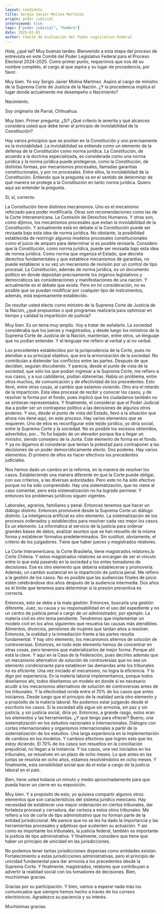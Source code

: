 ```yaml
---
layout: candidato
title: Sergio Javier Molina Martínez
origin: poder judicial
interviewed: true
tags: ["poder judicial", "hombre"]
date: 2025-01-01
author: Comité de Evaluación del Poder Legislativo Federal
---
```


Hola, ¿qué tal? Muy buenas tardes. Bienvenido a esta etapa del proceso de entrevista en  este Comité del Poder Legislativo Federal para el Proceso Electoral 2024-2025. Como  primer punto, requerimos que nos dé su nombre completo, el cargo al que aspira y su lugar  de procedencia, por favor.

Muy bien. Yo soy Sergio Javier Molina Martínez. Aspiro al cargo de ministro de la Suprema  Corte de Justicia de la Nación. ¿Y la procedencia implica el lugar donde actualmente me desempeño o Nacimiento?

Nacimiento.

Soy originario de Parral, Chihuahua.

Muy bien. Primer pregunta.  ¿Sí?  ¿Qué criterio le amerita y qué alcances considera usted que debe tener el principio  de inviolabilidad de la Constitución?

Hay varios principios que se positan en la Constitución y uno precisamente es la inviolabilidad.  La inviolabilidad se entiende como un elemento de la defensa de la Constitución como norma  jurídica. La Constitución, de acuerdo a la doctrina especializada, es considerada  como una norma jurídica y la norma jurídica puede protegerse, como la Constitución, de  distintas formas, por mecanismos procesales, llamadas garantías constitucionales, y por  no procesales.
Entre ellos, la inviolabilidad de la Constitución.  Entiendo que la pregunta va en el sentido de determinar de qué manera se protege a  la Constitución en tanto norma jurídica.  Quiero aquí así entender la pregunta.

Sí, sí, correcto.

La Constitución tiene distintos mecanismos.  Uno es el mecanismo reforzado para poder modificarla.  Otras son recomendaciones como las de la Corte Interamericana.  La Comisión de Derechos Humanos.  Y otras son, como dijimos, los mecanismos procesales que evitan la inviolabilidad de la Constitución. 
Y actualmente está en debate si la Constitución puede ser revisada bajo esta idea de norma  jurídica.  No obstante, la posibilidad establecida de restringir algunos modelos procesales constitucionales  como el juicio de amparo para determinar si es posible revisarla.  Considero que la Constitución, como norma jurídica, puede ser revisada bajo esta idea de norma jurídica.  Como norma que organiza el Estado, que decreta derechos fundamentales y que establece  mecanismos de garantías, no puede establecer a su vez un mecanismo de revisión por un control  de tipo procesal.
La Constitución, además de norma jurídica, es un documento político en donde depositan  precisamente los órganos legislativos y democráticos las consideraciones y manifestaciones  de una nación.  Y actualmente es el debate que existe.  Pero en mi consideración, no es posible que se puedan modificar por cualquier tipo de instrumentos, además, está expresamente  establecido.

De resultar usted electo como ministro de la Suprema Corte de Justicia de la Nación,  ¿qué propuestas o qué programas realizaría para optimizar en tiempo y calidad la impartición  de justicia?

Muy bien.  Es un tema muy amplio.  Voy a tratar de señalarlo.  La sociedad consideraba que los jueces y magistrados, y desde luego los ministros de  la Suprema Corte de Justicia de la Nación, mantenían, entre otros, un lenguaje que no  podían entender.  Y el lenguaje me refiero al verbal y al no verbal.

Los precedentes establecidos por la jurisprudencia de la Corte, pues no atendían a su principal  objetivo, que era la armonización de la sociedad. No contribuían a distender los conflictos entre las partes.  Después de que decidían, seguían discutiendo.  Y parecía, desde el punto de vista de la sociedad, que sólo los que podían ingresar  a la Suprema Corte, me refiero a sus casos, y a sus cabilderos, podían obtenerlas.  Había un problema, entre otros muchos, de comunicación y de efectividad  de los precedentes.  Esto llevó, entre otras cosas, al cambio que estamos viviendo.  Otro era el retardo de la impartición.
Esta idea procesal de recibir y conocer los casos, y de resolver la forma por el fondo,  pues implicó que los ciudadanos también no se sintieran representados.  Y finalmente, el considerar que el Poder Judicial iba a poder ser un contrapeso político a  las decisiones de algunos otros poderes.  Y eso, desde el punto de vista del Estado, llevó a la situación que ahora nos tiene  aquí, en este proceso.
Hay varios elementos que se requieren.  Uno de ellos es reconfigurar este tejido jurídico, yo diría social, entre la Suprema Corte y  la sociedad.  No es posible los excesos obtenidos, advertidos, por…  Yo fui bajado de un elevador porque iba a llegar un ministro, siendo consejero de la Junta.  Este elemento de forma es el fondo.  Y ya no digamos el considerar que tenían la potestad para contraponer a las decisiones  de un poder democráticamente electo.  Dos poderes.  Hay varios elementos.  El primero de ellos es hacer efectivos los precedentes judiciales.

Nos hemos dado un cambio en la reforma, en la manera de resolver los casos.  Estableciendo una manera diferente en que la Corte puede obligar, con sus criterios, a  las diversas autoridades.  Pero este no ha sido efectivo porque no ha sido comprendido.  Hay una sistematización, que no viene al caso comentar, pero esta sistematización  no ha logrado permear.  Y entonces los problemas jurídicos siguen vigentes.

Laborales, agrarios, familiares y penal.  Entonces tenemos que hacer un diálogo distinto.  Entonces promoveré desde la Suprema Corte un diálogo distinto.  La inteligencia artificial es otro elemento.  La sistematización de los procesos ordenados y establecidos para resolver cada vez mejor los casos.  Es un elemento.  La informática al servicio de la justicia para ordenar grandes bases de datos,  analizar asuntos que se han resuelto de la misma forma y establecer formatos predeterminados.  Sin sustituir, obviamente, el criterio de los juzgadores.  Tiene que haber jueces y magistrados relatores.

La Corte Interamericana, la Corte Brasileña, tiene magistrados relatores,la Corte Chilena.  Y estos magistrados relatores se encargan de ser el vínculo  entre lo que está pasando en la sociedad y los entes tomadores de decisiones.  Ese es otro elemento que debería establecerse y promovería.  Además, un cambio sustancial en la impartición de justicia penal.  Me refiero a la gestión de los casos.  No es posible que las audiencias finales de juicio estén celebrándose dos años después de la audiencia intermedia.  Dos años es el límite que tenemos para determinar si la presión preventiva es correcta.

Entonces, esto se debe a la mala gestión.  Entonces, buscaría una gestión diferente.  Juez, su causa y su responsabilidad en el uso del expediente  y no un centro de justicia penal a cargo de un administrador, por ejemplo.  La materia civil es otro tema pendiente.  Tendremos que implementar un modelo civil en los años siguientes  que resuelva las causas más atendibles.  Alimentos, divorcios, pensiones de mujeres que tardan años a resolver.  Entonces, la oralidad y la inmediación frente a las partes resulta fundamental.  Y hay otro elemento, los mecanismos alternos de solución de controversias.
Entonces, en todo este elemento hemos de concentrar en otras cosas, pero tenemos que materializarlos de mejor forma.  Porque ahí está la clave.  Y aquí en la Casa de la Federación, pues decirles además  que un mecanismo alternativo de solución de controversias  que no sea un elemento condicionante para establecer las demandas ante los tribunales  no es eficiente.  Una vez iniciado el mecanismo, no logra la eficiencia.  Y lo digo por experiencia.
En la materia laboral implementamos, porque todos diseñamos ahí, todos diseñamos un modelo  en donde sí es necesario acudir a los mecanismos alternativos de solución de controversias  antes de los tribunales.  Y la efectividad ronda entre el 70% de los casos que antes iniciamos.  Desde luego que el principio de la realidad sería otro elemento  y a propósito de la materia laboral.  No podemos estar juzgando desde el escritorio los casos.  Si la sociedad allá sigue sin armonía,  sin paz y sin justicia,  y sin justicia social, diría yo.  Entonces, a grande rasgo, estos eran los elementos y las herramientas.  ¿Y qué tengo para ofrecer?
Bueno, una sistematización en los estudios nacionales e internacionales.  Diálogos con cortes internacionales y organismos internacionales  a partir de la sistematización de los estudios.  Una larga experiencia en la implementación de cambios en los modelos.  Y cambios efectivos que logren esto que les estoy diciendo.  El 70% de los casos son resueltos en la conciliación prejudicial,  no llegan a la instancia.  Y los casos, una vez iniciados en los tribunales,  se resuelven en un plazo de ocho meses.  Lo que antes en las juntas se resolvía en ocho años,  estamos resolviéndolos en ocho meses.  Y finalmente, esta sensibilidad social  que da el estar a cargo de la justicia laboral en el país.

Bien, tiene usted todavía un minuto y medio aproximadamente  para que pueda hacer un cierre en su exposición.

Muy bien.  Y a propósito de esto, yo quisiera compartir  algunos otros elementos que son característicos  del sistema jurídico mexicano.  Hay necesidad de establecer una mayor ordenación  en ciertos tribunales,  dar fortaleza procesal y cerradura,  dar certeza a estos otros tribunales.  Me refiero a los de corte de tipo administrativo  que no forman parte de la entidad jurisdiccional.  Me parece que no se les ha dado la importancia  y las herramientas procesales y adjetivas  que sustenten su actuación.  Y así como es importante los tribunales,  la justicia federal,  también es importante la justicia de tipo administrativa.  Y finalmente,  considero que tiene que haber un principio de unicidad  en las jurisdicciones.

No podemos tener tantas jurisdicciones dispersas  como entidades existan.  Fortalecimiento a estas jurisdicciones administrativas,  pero el principio de unicidad fundamental  para dar armonía a los precedentes  desde la Suprema Corte.  Y finalmente, magistrados, relatores  que contribuyan a advertir la realidad social  con los tomadores de decisiones.  Bien, muchísimas gracias.

Gracias por su participación.  Y bien, vamos a esperar nada más  los comunicados que siempre hemos hecho  a través de los correos electrónicos.  Agradezco su paciencia y su interés.

Muchísimas gracias.

